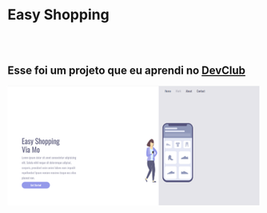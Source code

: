<h1>Easy Shopping</h1>
<br>  
<br>
<h2>Esse foi um projeto que eu aprendi no <a href="https://rodolfomori.com.br">DevClub</a></h2>
<img src="https://github.com/GuiMacedo1996/easy-shopping-/blob/master/img/desktop.png?raw=true">
